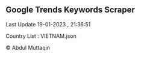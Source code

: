 

## Google Trends Keywords Scraper 
 
Last Update 19-01-2023 , 21:36:51

Country List :
VIETNAM.json



© Abdul Muttaqin 
